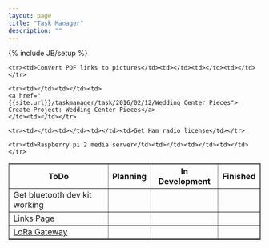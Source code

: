 ```yaml
---
layout: page
title: "Task Manager"
description: ""
---
```

{% include JB/setup %}


<table border="1">
	<tr><th>ToDo</th><th>Planning</th><th>In Development</th><th>Finished</th></tr>
	
	<tr><td>Convert PDF links to pictures</td><td></td><td></td><td></td></tr>
	
	<tr><td></td><td></td><td>
	<a href="{{site.url}}/taskmanager/task/2016/02/12/Wedding_Center_Pieces">
	Create Project: Wedding Center Pieces</a> 
	</td><td></td></tr>
	
	<tr><td></td><td></td><td></td><td>Get Ham radio license</td></tr>
	
	<tr><td>Raspberry pi 2 media server</td><td></td><td></td><td></td></tr>
   
   <tr><td>Get bluetooth dev kit working</td><td></td><td></td><td></td></tr>
   
   <tr><td>Links Page</td><td></td><td></td><td></td></tr>
   
   <tr><td><a href="https://www.thethingsnetwork.org/labs/story/setting-up-your-own-gateway-and-endpoint-with-microchips-lora-technology-evaluation-kit">LoRa Gateway</a></td><td></td><td></td><td></td></tr>

</table>
